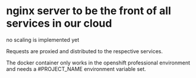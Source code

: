 
# nginx server to be the front of all services in our cloud

no scaling is implemented yet

Requests are proxied and distributed to the respective services.

The docker container only works in the openshift professional environment and needs a #PROJECT_NAME environment variable set.

